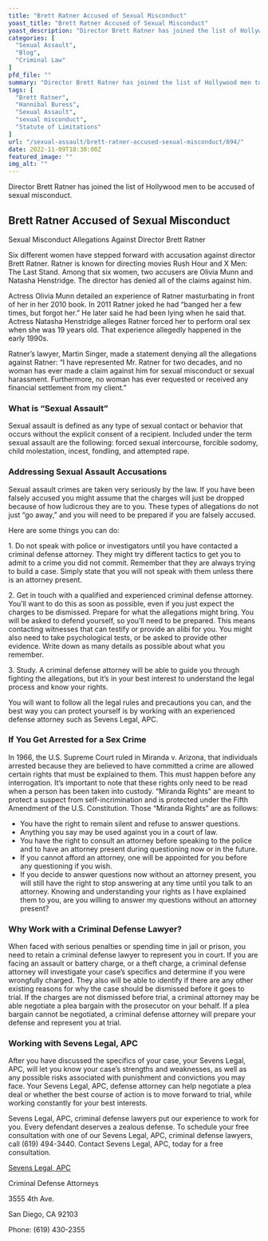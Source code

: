 ```yaml
---
title: "Brett Ratner Accused of Sexual Misconduct"
yoast_title: "Brett Ratner Accused of Sexual Misconduct"
yoast_description: "Director Brett Ratner has joined the list of Hollywood men to be accused of sexual misconduct."
categories: [
  "Sexual Assault",
  "Blog",
  "Criminal Law"
]
pfd_file: ""
summary: "Director Brett Ratner has joined the list of Hollywood men to be accused of sexual misconduct. Sexual Misconduct Allegations Against Director Brett Ratner Six different women have stepped forward with accusation against director Brett Ratner. Ratner is known for directing movies Rush Hour and X Men: The Last Stand. Among that six women, two accusers"
tags: [
  "Brett Ratner",
  "Hannibal Buress",
  "Sexual Assault",
  "sexual misconduct",
  "Statute of Limitations"
]
url: "/sexual-assault/brett-ratner-accused-sexual-misconduct/694/"
date: 2022-11-09T18:30:00Z
featured_image: ""
img_alt: ""
---
```

Director Brett Ratner has joined the list of Hollywood men to be accused of sexual misconduct.

## Brett Ratner Accused of Sexual Misconduct

Sexual Misconduct Allegations Against Director Brett Ratner

Six different women have stepped forward with accusation against director Brett Ratner. Ratner is known for directing movies Rush Hour and X Men: The Last Stand. Among that six women, two accusers are Olivia Munn and Natasha Henstridge. The director has denied all of the claims against him.

Actress Olivia Munn detailed an experience of Ratner masturbating in front of her in her 2010 book. In 2011 Ratner joked he had “banged her a few times, but forgot her.” He later said he had been lying when he said that. Actress Natasha Henstridge alleges Ratner forced her to perform oral sex when she was 19 years old. That experience allegedly happened in the early 1990s.

Ratner’s lawyer, Martin Singer, made a statement denying all the allegations against Ratner: “I have represented Mr. Ratner for two decades, and no woman has ever made a claim against him for sexual misconduct or sexual harassment. Furthermore, no woman has ever requested or received any financial settlement from my client.”

### What is “Sexual Assault”

Sexual assault is defined as any type of sexual contact or behavior that occurs without the explicit consent of a recipient. Included under the term sexual assault are the following: forced sexual intercourse, forcible sodomy, child molestation, incest, fondling, and attempted rape.

### Addressing Sexual Assault Accusations

Sexual assault crimes are taken very seriously by the law. If you have been falsely accused you might assume that the charges will just be dropped because of how ludicrous they are to you. These types of allegations do not just “go away,” and you will need to be prepared if you are falsely accused.

Here are some things you can do:

1\. Do not speak with police or investigators until you have contacted a criminal defense attorney. They might try different tactics to get you to admit to a crime you did not commit. Remember that they are always trying to build a case. Simply state that you will not speak with them unless there is an attorney present.

2\. Get in touch with a qualified and experienced criminal defense attorney. You’ll want to do this as soon as possible, even if you just expect the charges to be dismissed. Prepare for what the allegations might bring. You will be asked to defend yourself, so you’ll need to be prepared. This means contacting witnesses that can testify or provide an alibi for you. You might also need to take psychological tests, or be asked to provide other evidence. Write down as many details as possible about what you remember.

3\. Study. A criminal defense attorney will be able to guide you through fighting the allegations, but it’s in your best interest to understand the legal process and know your rights.

You will want to follow all the legal rules and precautions you can, and the best way you can protect yourself is by working with an experienced defense attorney such as Sevens Legal, APC.

### If You Get Arrested for a Sex Crime

In 1966, the U.S. Supreme Court ruled in Miranda v. Arizona, that individuals arrested because they are believed to have committed a crime are allowed certain rights that must be explained to them. This must happen before any interrogation. It’s important to note that these rights only need to be read when a person has been taken into custody. “Miranda Rights” are meant to protect a suspect from self-incrimination and is protected under the Fifth Amendment of the U.S. Constitution. Those “Miranda Rights” are as follows:

* You have the right to remain silent and refuse to answer questions.
* Anything you say may be used against you in a court of law.
* You have the right to consult an attorney before speaking to the police and to have an attorney present during questioning now or in the future.
* If you cannot afford an attorney, one will be appointed for you before any questioning if you wish.
* If you decide to answer questions now without an attorney present, you will still have the right to stop answering at any time until you talk to an attorney. Knowing and understanding your rights as I have explained them to you, are you willing to answer my questions without an attorney present?

### Why Work with a Criminal Defense Lawyer?

When faced with serious penalties or spending time in jail or prison, you need to retain a criminal defense lawyer to represent you in court. If you are facing an assault or battery charge, or a theft charge, a criminal defense attorney will investigate your case’s specifics and determine if you were wrongfully charged. They also will be able to identify if there are any other existing reasons for why the case should be dismissed before it goes to trial. If the charges are not dismissed before trial, a criminal attorney may be able negotiate a plea bargain with the prosecutor on your behalf. If a plea bargain cannot be negotiated, a criminal defense attorney will prepare your defense and represent you at trial.

### Working with Sevens Legal, APC

After you have discussed the specifics of your case, your Sevens Legal, APC, will let you know your case’s strengths and weaknesses, as well as any possible risks associated with punishment and convictions you may face. Your Sevens Legal, APC, defense attorney can help negotiate a plea deal or whether the best course of action is to move forward to trial, while working constantly for your best interests.

Sevens Legal, APC, criminal defense lawyers put our experience to work for you. Every defendant deserves a zealous defense. To schedule your free consultation with one of our Sevens Legal, APC, criminal defense lawyers, call (619) 494-3440. Contact Sevens Legal, APC, today for a free consultation.

[Sevens Legal, APC](https://www.sevenslegal.com/ "Sevens Legal, APC")

Criminal Defense Attorneys

3555 4th Ave.

San Diego, CA 92103

Phone: (619) 430-2355